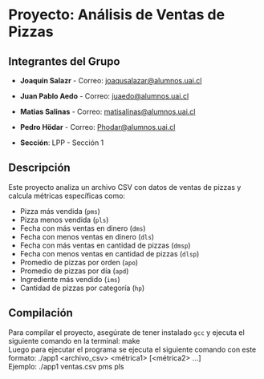 # Proyecto: Análisis de Ventas de Pizzas

## Integrantes del Grupo
- **Joaquin Salazr** - Correo: joaqusalazar@alumnos.uai.cl
- **Juan Pablo Aedo** - Correo: juaedo@alumnos.uai.cl
- **Matias Salinas** - Correo: matisalinas@alumnos.uai.cl
- **Pedro Hödar** - Correo: Phodar@alumnos.uai.cl

- **Sección**: LPP - Sección 1

## Descripción
Este proyecto analiza un archivo CSV con datos de ventas de pizzas y calcula métricas específicas como:
- Pizza más vendida (`pms`)
- Pizza menos vendida (`pls`)
- Fecha con más ventas en dinero (`dms`)
- Fecha con menos ventas en dinero (`dls`)
- Fecha con más ventas en cantidad de pizzas (`dmsp`)
- Fecha con menos ventas en cantidad de pizzas (`dlsp`)
- Promedio de pizzas por orden (`apo`)
- Promedio de pizzas por día (`apd`)
- Ingrediente más vendido (`ims`)
- Cantidad de pizzas por categoría (`hp`)

## Compilación
Para compilar el proyecto, asegúrate de tener instalado `gcc` y ejecuta el siguiente comando en la terminal: make  
Luego para ejecutar el programa se ejecuta el siguiente comando con este formato: ./app1 <archivo_csv> <métrica1> [<métrica2> ...]  
Ejemplo: ./app1 ventas.csv pms pls

